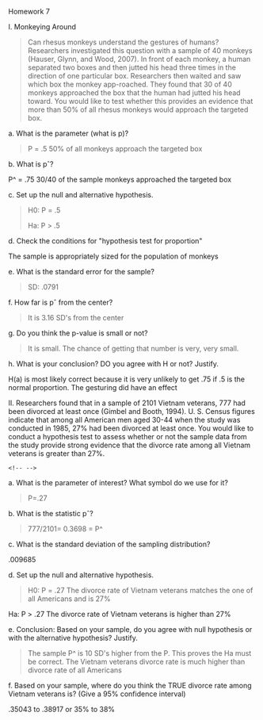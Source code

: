 Homework 7

I.  Monkeying Around

> Can rhesus monkeys understand the gestures of humans? Researchers investigated this question with a sample of 40 monkeys (Hauser, Glynn, and Wood, 2007). In front of each monkey, a human separated two boxes and then jutted his head three times in the direction of one particular box. Researchers then waited and saw which box the monkey app-roached. They found that 30 of 40 monkeys approached the box that the human had jutted his head toward. You would like to test whether this provides an evidence that more than 50% of all rhesus monkeys would approach the targeted box.

a.  What is the parameter (what is p)?

> P = .5 50% of all monkeys approach the targeted box

b.  What is pˆ?

P\^ = .75 30/40 of the sample monkeys approached the targeted box

c.  Set up the null and alternative hypothesis.

> H0: P = .5
>
> Ha: P \> .5

d.  Check the conditions for "hypothesis test for proportion"

The sample is appropriately sized for the population of monkeys

e.  What is the standard error for the sample?

> SD: .0791

f.  How far is pˆ from the center?

> It is 3.16 SD's from the center

g.  Do you think the p-value is small or not?

> It is small. The chance of getting that number is very, very small.

h.  What is your conclusion? DO you agree with H or not? Justify.

H­(a) is most likely correct because it is very unlikely to get .75 if .5 is the normal proportion. The gesturing did have an effect

II. Researchers found that in a sample of 2101 Vietnam veterans, 777 had been divorced at least once (Gimbel and Booth, 1994). U. S. Census figures indicate that among all American men aged 30-44 when the study was conducted in 1985, 27% had been divorced at least once. You would like to conduct a hypothesis test to assess whether or not the sample data from the study provide strong evidence that the divorce rate among all Vietnam veterans is greater than 27%.

```{=html}
<!-- -->
```
a.  What is the parameter of interest? What symbol do we use for it?

> P=.27

b.  What is the statistic pˆ?

> 777/2101= 0.3698 = P\^

c.  What is the standard deviation of the sampling distribution?

.009685

d.  Set up the null and alternative hypothesis.

> H0: P = .27 The divorce rate of Vietnam veterans matches the one of all Americans and is 27%

Ha: P \> .27 The divorce rate of Vietnam veterans is higher than 27%

e.  Conclusion: Based on your sample, do you agree with null hypothesis or with the alternative hypothesis? Justify.

> The sample P\^ is 10 SD's higher from the P. This proves the Ha must be correct. The Vietnam veterans divorce rate is much higher than divorce rate of all Americans

f.  Based on your sample, where do you think the TRUE divorce rate among Vietnam veterans is? (Give a 95% confidence interval)

.35043 to .38917 or 35% to 38%
